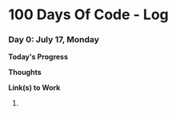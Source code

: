 # 100 Days Of Code - Log

### Day 0: July 17, Monday

**Today's Progress**



**Thoughts**



**Link(s) to Work**

1. 
